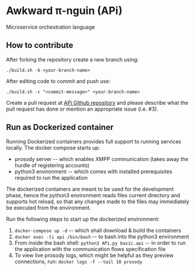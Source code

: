 # Awkward π-nguin (APi)

Microservice orchestration language

## How to contribute

After forking the repository create a new branch using:

```
./build.sh -b <your-branch-name>
```

After editing code to commit and push use:

```
./build.sh -c "<commit-message>" <your-branch-name>
```

Create a pull request at [APi Github repository](https://github.com/AILab-FOI/APi) and please describe what the pull request has done or mention an appropriate issue (i.e. #3).

## Run as Dockerized container

Running Dockerized containers provides full support to running services locally. The docker compose starts up:

- prosody server -- which enables XMPP communication (takes away the hurdle of registering accounts)
- python3 environment -- which comes with installed prerequisites required to run the application

The dockerized containers are meant to be used for the development phase, hence the python3 environment reads files current directory and supports hot reload, so that any changes made to the files may immediately be executed from the environment.

Run the following steps to start up the dockerized environment:

1. `docker-compose up -d` -- which shall download & build the containers
2. `docker exec -ti api /bin/bash` -- to bash into the python3 environment
3. From inside the bash shell: `python3 APi.py basic.api` -- in order to run the application with the communication flows specification file
4. To view live prosody logs, which might be helpful as they preview connections, run: `docker logs -f --tail 10 prosody`
